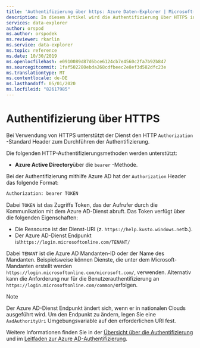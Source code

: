 ```yaml
---
title: 'Authentifizierung über https: Azure Daten-Explorer | Microsoft-Dokumentation'
description: In diesem Artikel wird die Authentifizierung über HTTPS in Azure Daten-Explorer beschrieben.
services: data-explorer
author: orspod
ms.author: orspodek
ms.reviewer: rkarlin
ms.service: data-explorer
ms.topic: reference
ms.date: 10/30/2019
ms.openlocfilehash: e0910089d87d6bce6124cb7e4560c2fa7b92b847
ms.sourcegitcommit: 1faf502280ebda268cdfbeec2e8ef3d582dfc23e
ms.translationtype: MT
ms.contentlocale: de-DE
ms.lasthandoff: 05/01/2020
ms.locfileid: "82617985"
---
```

# <a name="authentication-over-https"></a>Authentifizierung über HTTPS

Bei Verwendung von HTTPS unterstützt der Dienst den HTTP `Authorization` -Standard Header zum Durchführen der Authentifizierung.

Die folgenden HTTP-Authentifizierungsmethoden werden unterstützt:

* **Azure Active Directory**über die `bearer` -Methode.

Bei der Authentifizierung mithilfe Azure AD hat der `Authorization` Header das folgende Format:

```txt
Authorization: bearer TOKEN
```

Dabei `TOKEN` ist das Zugriffs Token, das der Aufrufer durch die Kommunikation mit dem Azure AD-Dienst abruft. Das Token verfügt über die folgenden Eigenschaften:

* Die Ressource ist der Dienst-URI (z. `https://help.kusto.windows.net`b.).
* Der Azure AD-Dienst Endpunkt ist`https://login.microsoftonline.com/TENANT/`

Dabei `TENANT` ist die Azure AD Mandanten-ID oder der Name des Mandanten. Beispielsweise können Dienste, die unter dem Microsoft-Mandanten erstellt werden `https://login.microsoftonline.com/microsoft.com/`, verwenden. Alternativ kann die Anforderung nur für die Benutzerauthentifizierung an `https://login.microsoftonline.com/common/`erfolgen.

> [!NOTE]
> Der Azure AD-Dienst Endpunkt ändert sich, wenn er in nationalen Clouds ausgeführt wird.
> Um den Endpunkt zu ändern, legen Sie eine `AadAuthorityUri` Umgebungsvariable auf den erforderlichen URI fest.

Weitere Informationen finden Sie in der [Übersicht über die Authentifizierung](../../management/access-control/index.md) und im [Leitfaden zur Azure AD-Authentifizierung](../../management/access-control/how-to-authenticate-with-aad.md).
